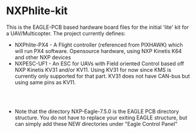 # NXPhlite-kit
This is the EAGLE-PCB based hardware board files for the initial 'lite' kit for a UAV/Multicopter.
The project currently defines:
* NXPhlite-PX4 - A Flight controller (referenced from PIXHAWK) which will run PX4 software. Opensource hardware, using NXP Kinetis K64 and other NXP devices 
* NXPESC-UF1 - An ESC for UAVs with Field oriented Control based off NXP Kinetis KV31 and/or KV11. Using KV31 for now since KMS is currently only supported for that part. KV31 does not have CAN-bus but using same pins as KV11. 

<br><br>

* Note that the directory <bold>NXP-Eagle-7.5.0</bold> is the EAGLE PCB directory structure. You do not have to replace your exiting EAGLE structure, but can simply add these NEW directories under "Eagle Control Panel" <options><directories>

